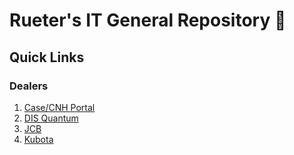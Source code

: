 # Rueter's IT General Repository :tractor:

## Quick Links

### Dealers 
1. [Case/CNH Portal](https://portal.cnh.com/DPLogin/Login.do?rurl=https://portal.cnh.com/pkmsvouchfor?sso_cnhind&https://portal.cnh.com/mga/sps/auth)
2. [DIS Quantum](https://rueters.dis.us/webclient/)
3. [JCB](https://business.jcb.com/logon_jcb/jcb/html/logon.html?samlContext=eu1_260587649550_65220276-32c5-45e8-8aec-72697a7e5f14)
4. [Kubota](https://login.kubotalink.net/kubotalinkprod.onmicrosoft.com/B2C_1A_signup_signin_saml/samlp/sso/login)
